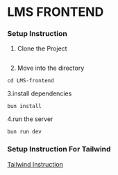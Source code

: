 # LMS FRONTEND

### Setup Instruction

1. Clone the Project
```

```
2. Move into the directory
```
cd LMS-frontend
```
3.install dependencies
```
bun install
```
4.run the server
```
bun run dev
```

### Setup Instruction For Tailwind

[Tailwind Instruction](https://tailwindcss.com/docs/guides/vite)

 